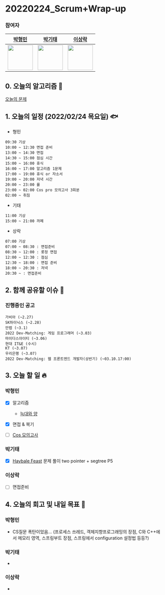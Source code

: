 # 20220224_Scrum+Wrap-up

### 참여자

| [박형민](https://github.com/npnppn)  | [박기태](https://github.com/idiot-kitto)   | [이상락](https://github.com/SangRakee)  |
| :------: | :------: | :------:
|<img src="https://github.com/npnppn.png" width="80"> | <img src="https://github.com/idiot-kitto.png" width="80">|<img src="https://github.com/SangRakee.png" width="80">

## 0. 오늘의 알고리즘 🎈
[오늘의 문제](
https://github.com/tony9402/baekjoon/blob/main/picked.md) 


## 1. 오늘의 일정 (2022/02/24 목요일) 🐟

- 형민
```
09:30 기상
10:00 ~ 12:30 면접 준비
13:00 ~ 14:30 면접
14:30 ~ 15:00 점심 시간
15:00 ~ 16:00 휴식
16:00 ~ 17:00 알고리즘 1문제
17:00 ~ 19:00 휴식 or 자소서
19:00 ~ 20:00 저녁 시간
20:00 ~ 23:00 롤
23:00 ~ 02:00 Cos pro 모의고사 3회분
02:00 ~ 취침
```

- 기태
```
11:00 기상
15:00 ~ 21:00 까페
```

- 상락
```
07:00 기상
07:00 ~ 08:30 : 면접준비
08:30 ~ 12:00 : 롯정 면접
12:00 ~ 12:30 : 점심
12:30 ~ 18:00 : 면접 준비
18:00 ~ 20:30 : 저녁
20:30 ~ : 면접준비 
```

## 2. 함께 공유할 이슈 💌



### 진행중인 공고
```
가비아 (~2.27)
SK하이닉스 (~2.28)
안랩 (~3.1)
2022 Dev-Matching: 게임 프로그래머 (~3.03)
마이다스아이티 (~3.06)
현대 IT&E (수시)
KT (~3.07)
우리은행 (~3.07)
2022 Dev-Matching: 웹 프론트엔드 개발자(상반기) (~03.10.17:00)

```



## 3. 오늘 할 일 🔥



### 박형민
- [x] 알고리즘
    - [늑대와 양](https://www.acmicpc.net/problem/16956)
- [x] 면접 & 복기
- [ ] [Cos 모의고사](https://edu.goorm.io/lecture/17301/cos-pro-1%EA%B8%89-%EA%B8%B0%EC%B6%9C%EB%AC%B8%EC%A0%9C-java)




### 박기태
- [x] [Haybale Feast](https://www.acmicpc.net/problem/15459) 문제 풀이 two pointer + segtree P5


### 이상락
- [ ] 면접준비




## 4. 오늘의 회고 및 내일 목표 🎈


### 박형민
- CS질문 폭탄이었음... (프로세스 쓰레드, 객체지향프로그래밍의 장점, C와 C++에서 메모리 영역, 스프링부트 장점, 스프링에서 configuration 설정법 등등?)


### 박기태

- 

### 이상락
- 
